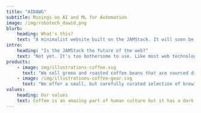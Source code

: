 ```yaml
---
title: "AIDAWG"
subtitle: Musings on AI and ML for Automation
image: /img/robotech_dawid.png
blurb:
    heading: What's this?
    text: "A minimalist website built on the JAMStack. It will soon be a blog/portfolio page for @d8adawg."
intro:
    heading: "Is the JAMStack the future of the web?"
    text: "Not yet. It's too bothersome to use. Like most web technologies. The UX/UI quantum leap is yet to come for the web2."
products:
    - image: img/illustrations-coffee.svg
      text: "We sell green and roasted coffee beans that are sourced directly from independent farmers and farm cooperatives. We’re proud to offer a variety of coffee beans grown with great care for the environment and local communities. Check our post or contact us directly for current availability."
    - image: /img/illustrations-coffee-gear.svg
      text: "We offer a small, but carefully curated selection of brewing gear and tools for every taste and experience level. No matter if you roast your own beans or just bought your first french press, you’ll find a gadget to fall in love with in our shop."
values:
    heading: Our values
    text: Coffee is an amazing part of human culture but it has a dark side too – one of colonialism and mindless abuse of natural resources and human lives. We want to turn this around and return the coffee trade to the drink’s exhilarating, empowering and unifying nature.
---
```



